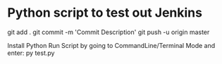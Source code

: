 # Python script to test out Jenkins
git add .
git commit -m 'Commit Description'
git push -u origin master

Install Python
Run Script by going to CommandLine/Terminal Mode and enter: py test.py
